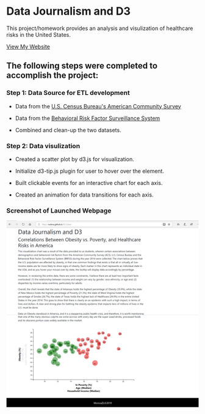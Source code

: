 # Data Journalism and D3

This project/homework provides an analysis and visulization of healthcare risks in the United States.

[View My Website](https://eulena.github.io/D3_Data/)

## The following steps were completed to accomplish the project:

### Step 1: Data Source for ETL development

  * Data from the [U.S. Census Bureau's American Community Survey](http://factfinder.census.gov/faces/nav/jsf/pages/searchresults.xhtml)
  
  * Data from the [Behavioral Risk Factor Surveillance System](https://chronicdata.cdc.gov/Behavioral-Risk-Factors/BRFSS-2014-Overall/5ra3-ixqq)
  
  * Combined and clean-up the two datasets.
  
### Step 2: Data visulization 
  * Created a scatter plot by d3.js for visualization.

  * Initialize d3-tip.js plugin for user to hover over the element.
  
  * Built clickable events for an interactive chart for each axis.
  
  * Created an animation for data transitions for each axis.
  
### Screenshot of Launched Webpage
  
![final_app_part1.png](images/D3_1.PNG)
